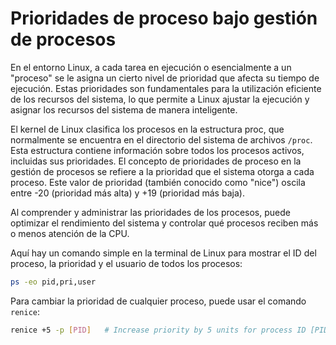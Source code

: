 # Prioridades de proceso bajo gestión de procesos

En el entorno Linux, a cada tarea en ejecución o esencialmente a un "proceso" se le asigna un cierto nivel de prioridad que afecta su tiempo de ejecución. Estas prioridades son fundamentales para la utilización eficiente de los recursos del sistema, lo que permite a Linux ajustar la ejecución y asignar los recursos del sistema de manera inteligente.

El kernel de Linux clasifica los procesos en la estructura proc, que normalmente se encuentra en el directorio del sistema de archivos `/proc`. Esta estructura contiene información sobre todos los procesos activos, incluidas sus prioridades. El concepto de prioridades de proceso en la gestión de procesos se refiere a la prioridad que el sistema otorga a cada proceso. Este valor de prioridad (también conocido como "nice") oscila entre -20 (prioridad más alta) y +19 (prioridad más baja).

Al comprender y administrar las prioridades de los procesos, puede optimizar el rendimiento del sistema y controlar qué procesos reciben más o menos atención de la CPU.

Aquí hay un comando simple en la terminal de Linux para mostrar el ID del proceso, la prioridad y el usuario de todos los procesos:

```sh
ps -eo pid,pri,user
``` 

Para cambiar la prioridad de cualquier proceso, puede usar el comando `renice`:

```sh
renice +5 -p [PID]   # Increase priority by 5 units for process ID [PID]
```